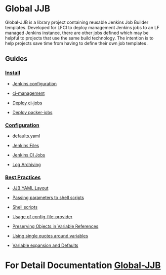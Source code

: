 # Global JJB

Global-JJB is a library project containing reusable Jenkins Job Builder
templates. Developed for LFCI to deploy management Jenkins jobs to an LF
managed Jenkins instance, there are other jobs defined which may be helpful
to projects that use the same build technology. The intention is to help
projects save time from having to define their own job templates .

## Guides

### [Install](link.com)

-   [Jenkins configuration](https://docs.releng.linuxfoundation.org/projects/global-jjb/en/latest/install.html#jenkins-configuration)

-   [ci-management](https://docs.releng.linuxfoundation.org/projects/global-jjb/en/latest/install.html#ci-management)

-   [Deploy ci-jobs](https://docs.releng.linuxfoundation.org/projects/global-jjb/en/latest/install.html#deploy-ci-jobs)

-   [Deploy packer-jobs](https://docs.releng.linuxfoundation.org/projects/global-jjb/en/latest/install.html#deploy-packer-jobs)

### [Configuration]()

-   [defaults.yaml](https://docs.releng.linuxfoundation.org/projects/global-jjb/en/latest/configuration.html#defaults-yaml)

-   [Jenkins Files](https://docs.releng.linuxfoundation.org/projects/global-jjb/en/latest/configuration.html#jenkins-files)

-   [Jenkins CI Jobs](https://docs.releng.linuxfoundation.org/projects/global-jjb/en/latest/configuration.html#jenkins-ci-jobs)

-   [Log Archiving](https://docs.releng.linuxfoundation.org/projects/global-jjb/en/latest/configuration.html#log-archiving)

### [Best Practices](https://docs.releng.linuxfoundation.org/projects/global-jjb/en/latest/best-practices.html)

-   [JJB YAML Layout](https://docs.releng.linuxfoundation.org/projects/global-jjb/en/latest/best-practices.html#jjb-yaml-layout)

-   [Passing parameters to shell scripts](https://docs.releng.linuxfoundation.org/projects/global-jjb/en/latest/best-practices.html#passing-parameters-to-shell-scripts)

-   [Shell scripts](https://docs.releng.linuxfoundation.org/projects/global-jjb/en/latest/best-practices.html#shell-scripts)

-   [Usage of config-file-provider](https://docs.releng.linuxfoundation.org/projects/global-jjb/en/latest/best-practices.html#usage-of-config-file-provider)

-   [Preserving Objects in Variable References](https://docs.releng.linuxfoundation.org/projects/global-jjb/en/latest/best-practices.html#preserving-objects-in-variable-references)

-   [Using single quotes around variables](https://docs.releng.linuxfoundation.org/projects/global-jjb/en/latest/best-practices.html#using-single-quotes-around-variables)

-   [Variable expansion and Defaults](https://docs.releng.linuxfoundation.org/projects/global-jjb/en/latest/best-practices.html#variable-expansion-and-defaults)

# For Detail Documentation [Global-JJB](http://docs.releng.linuxfoundation.org/projects/global-jjb)
